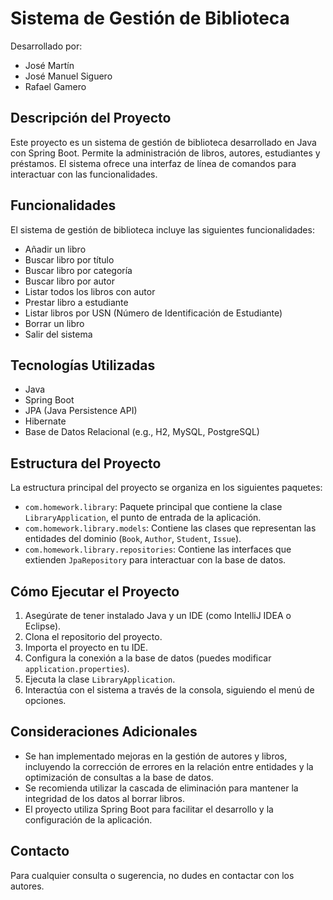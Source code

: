 # Sistema de Gestión de Biblioteca

Desarrollado por:

* José Martín
* José Manuel Siguero
* Rafael Gamero

## Descripción del Proyecto

Este proyecto es un sistema de gestión de biblioteca desarrollado en Java con Spring Boot.
Permite la administración de libros, autores, estudiantes y préstamos.
El sistema ofrece una interfaz de línea de comandos para interactuar con las funcionalidades.

## Funcionalidades

El sistema de gestión de biblioteca incluye las siguientes funcionalidades:

* Añadir un libro
* Buscar libro por título
* Buscar libro por categoría
* Buscar libro por autor
* Listar todos los libros con autor
* Prestar libro a estudiante
* Listar libros por USN (Número de Identificación de Estudiante)
* Borrar un libro
* Salir del sistema

## Tecnologías Utilizadas

* Java
* Spring Boot
* JPA (Java Persistence API)
* Hibernate
* Base de Datos Relacional (e.g., H2, MySQL, PostgreSQL)

## Estructura del Proyecto

La estructura principal del proyecto se organiza en los siguientes paquetes:

* `com.homework.library`: Paquete principal que contiene la clase `LibraryApplication`, el punto de entrada de la aplicación.
* `com.homework.library.models`: Contiene las clases que representan las entidades del dominio (`Book`, `Author`, `Student`, `Issue`).
* `com.homework.library.repositories`: Contiene las interfaces que extienden `JpaRepository` para interactuar con la base de datos.

## Cómo Ejecutar el Proyecto

1.  Asegúrate de tener instalado Java y un IDE (como IntelliJ IDEA o Eclipse).
2.  Clona el repositorio del proyecto.
3.  Importa el proyecto en tu IDE.
4.  Configura la conexión a la base de datos (puedes modificar `application.properties`).
5.  Ejecuta la clase `LibraryApplication`.
6.  Interactúa con el sistema a través de la consola, siguiendo el menú de opciones.

## Consideraciones Adicionales

* Se han implementado mejoras en la gestión de autores y libros, incluyendo la corrección de errores en la relación entre entidades y la optimización de consultas a la base de datos.
* Se recomienda utilizar la cascada de eliminación para mantener la integridad de los datos al borrar libros.
* El proyecto utiliza Spring Boot para facilitar el desarrollo y la configuración de la aplicación.

## Contacto

Para cualquier consulta o sugerencia, no dudes en contactar con los autores.
